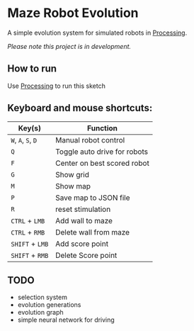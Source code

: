 # Maze Robot Evolution

A simple evolution system for simulated robots in [Processing](https://processing.org/).

*Please note this project is in development.*

## How to run

Use [Processing](https://processing.org/) to run this sketch

## Keyboard and mouse shortcuts:

| Key(s)            | Function                    |
|-------------------|-----------------------------|
| `W`, `A`, `S`, `D`| Manual robot control        |
| `Q`               | Toggle auto drive for robots|
| `F`               | Center on best scored robot |
| `G`               | Show grid                   |
| `M`               | Show map                    |
| `P`               | Save map to JSON file       |
| `R`               | reset stimulation           |
| `CTRL` + `LMB`    | Add wall to maze            |
| `CTRL` + `RMB`    | Delete wall from maze       |
| `SHIFT` + `LMB`   | Add score point             |
| `SHIFT` + `RMB`   | Delete Score point          |

## TODO
- selection system
- evolution generations
- evolution graph
- simple neural network for driving